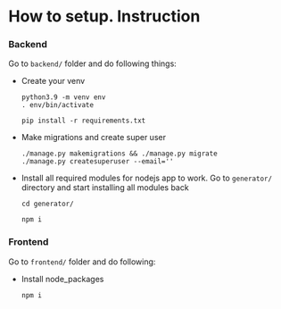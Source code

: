 # How to setup. Instruction
### Backend
Go to `backend/` folder and do following things:
- Create your venv
    ```
    python3.9 -m venv env
    . env/bin/activate
    
    pip install -r requirements.txt
    ```
- Make migrations and create super user
    ```
    ./manage.py makemigrations && ./manage.py migrate
    ./manage.py createsuperuser --email=''
    ```

- Install all required modules for nodejs app to work.
    Go to `generator/` directory and start installing all modules back
    ```
    cd generator/
    
    npm i
    ```
  
### Frontend
Go to `frontend/` folder and do following:
- Install node_packages
    ```
    npm i
    ```
